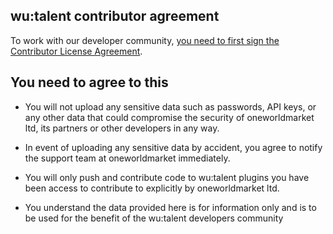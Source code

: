 ## wu:talent contributor agreement
To work with our developer community, <a href="http://www.clahub.com/agreements/oneworldmarket/wutalent-devhub"> you need to first sign the Contributor License Agreement</a>.

## You need to agree to this

- You will not upload any sensitive data such as passwords, API keys, or any other data that could compromise the security of oneworldmarket ltd, its partners or other developers in any way.

- In event of uploading any sensitive data by accident, you agree to notify the support team at oneworldmarket immediately.

- You will only push and contribute code to wu:talent plugins you have been access to contribute to explicitly by oneworldmarket ltd.

- You understand the data provided here is for information only and is to be used for the benefit of the wu:talent developers community



